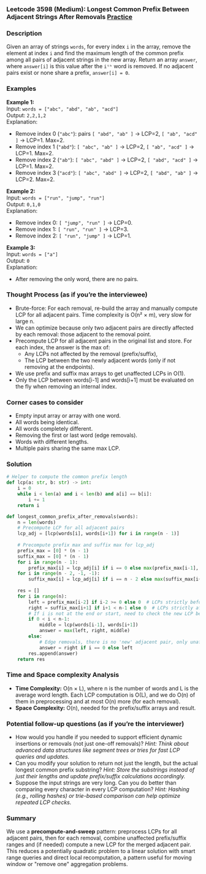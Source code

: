 ### Leetcode 3598 (Medium): Longest Common Prefix Between Adjacent Strings After Removals [Practice](https://leetcode.com/problems/longest-common-prefix-between-adjacent-strings-after-removals)

### Description  
Given an array of strings `words`, for every index `i` in the array, remove the element at index `i` and find the maximum length of the common prefix among all pairs of adjacent strings in the new array. Return an array `answer`, where `answer[i]` is this value after the `iᵗʰ` word is removed. If no adjacent pairs exist or none share a prefix, `answer[i] = 0`.

### Examples  

**Example 1:**  
Input: `words = ["abc", "abd", "ab", "acd"]`  
Output: `2,2,1,2`  
Explanation:  
- Remove index 0 (`"abc"`): pairs `[ "abd", "ab" ]` → LCP=2, `[ "ab", "acd" ]` → LCP=1. Max=2.
- Remove index 1 (`"abd"`): `[ "abc", "ab" ]` → LCP=2, `[ "ab", "acd" ]` → LCP=1. Max=2.
- Remove index 2 (`"ab"`): `[ "abc", "abd" ]` → LCP=2, `[ "abd", "acd" ]` → LCP=1. Max=2.
- Remove index 3 (`"acd"`): `[ "abc", "abd" ]` → LCP=2, `[ "abd", "ab" ]` → LCP=2. Max=2.

**Example 2:**  
Input: `words = ["run", "jump", "run"]`  
Output: `0,1,0`  
Explanation:  
- Remove index 0: `[ "jump", "run" ]` → LCP=0.
- Remove index 1: `[ "run", "run" ]` → LCP=3.
- Remove index 2: `[ "run", "jump" ]` → LCP=1.

**Example 3:**  
Input: `words = ["a"]`  
Output: `0`  
Explanation:  
- After removing the only word, there are no pairs.

### Thought Process (as if you’re the interviewee)  
- Brute-force: For each removal, re-build the array and manually compute LCP for all adjacent pairs. Time complexity is O(n² × m), very slow for large n.
- We can optimize because only two adjacent pairs are directly affected by each removal: those adjacent to the removal point.
- Precompute LCP for all adjacent pairs in the original list and store. For each index, the answer is the max of:
    - Any LCPs not affected by the removal (prefix/suffix),
    - The LCP between the two newly adjacent words (only if not removing at the endpoints).
- We use prefix and suffix max arrays to get unaffected LCPs in O(1).
- Only the LCP between words[i-1] and words[i+1] must be evaluated on the fly when removing an internal index.

### Corner cases to consider  
- Empty input array or array with one word.
- All words being identical.
- All words completely different.
- Removing the first or last word (edge removals).
- Words with different lengths.
- Multiple pairs sharing the same max LCP.

### Solution

```python
# Helper to compute the common prefix length
def lcp(a: str, b: str) -> int:
    i = 0
    while i < len(a) and i < len(b) and a[i] == b[i]:
        i += 1
    return i

def longest_common_prefix_after_removals(words):
    n = len(words)
    # Precompute LCP for all adjacent pairs
    lcp_adj = [lcp(words[i], words[i+1]) for i in range(n - 1)]
    
    # Precompute prefix max and suffix max for lcp_adj
    prefix_max = [0] * (n - 1)
    suffix_max = [0] * (n - 1)
    for i in range(n - 1):
        prefix_max[i] = lcp_adj[i] if i == 0 else max(prefix_max[i-1], lcp_adj[i])
    for i in range(n - 2, -1, -1):
        suffix_max[i] = lcp_adj[i] if i == n - 2 else max(suffix_max[i+1], lcp_adj[i])
    
    res = []
    for i in range(n):
        left = prefix_max[i-2] if i-2 >= 0 else 0  # LCPs strictly before i-1
        right = suffix_max[i+1] if i+1 < n-1 else 0  # LCPs strictly after i
        # If i is not at the end or start, need to check the new LCP between words[i-1] and words[i+1]
        if 0 < i < n-1:
            middle = lcp(words[i-1], words[i+1])
            answer = max(left, right, middle)
        else:
            # Edge removals, there is no 'new' adjacent pair, only unaffected LCPs exist
            answer = right if i == 0 else left
        res.append(answer)
    return res
```

### Time and Space complexity Analysis  

- **Time Complexity:** O(n × L), where n is the number of words and L is the average word length. Each LCP computation is O(L), and we do O(n) of them in preprocessing and at most O(n) more (for each removal).
- **Space Complexity:** O(n), needed for the prefix/suffix arrays and result.

### Potential follow-up questions (as if you’re the interviewer)  

- How would you handle if you needed to support efficient dynamic insertions or removals (not just one-off removals)?
  *Hint: Think about advanced data structures like segment trees or tries for fast LCP queries and updates.*
- Can you modify your solution to return not just the length, but the actual longest common prefix substring?
  *Hint: Store the substrings instead of just their lengths and update prefix/suffix calculations accordingly.*
- Suppose the input strings are very long. Can you do better than comparing every character in every LCP computation?
  *Hint: Hashing (e.g., rolling hashes) or trie-based comparison can help optimize repeated LCP checks.*

### Summary
We use a **precompute-and-sweep** pattern: preprocess LCPs for all adjacent pairs, then for each removal, combine unaffected prefix/suffix ranges and (if needed) compute a new LCP for the merged adjacent pair. This reduces a potentially quadratic problem to a linear solution with smart range queries and direct local recomputation, a pattern useful for moving window or "remove one" aggregation problems.